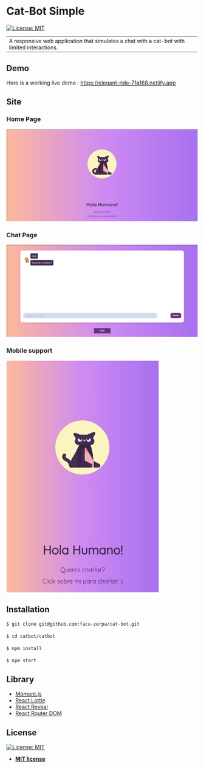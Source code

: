 # Cat-Bot Simple

[![License: MIT](https://img.shields.io/badge/License-MIT-blue.svg)](https://opensource.org/licenses/MIT)
 
<table>
<tr>
<td>
  A responsive web application that simulates a chat with a cat-bot with limited interactions.
</td>
</tr>
</table>

## Demo
Here is a working live demo : https://elegant-ride-71a168.netlify.app

## Site

### Home Page

![](gif/home.gif)

### Chat Page

![](gif/chat.gif)


### Mobile support

![](gif/responsive.gif)

## Installation


```shell
$ git clone git@github.com:facu-zerpa/cat-bot.git

$ cd catbot/catbot

$ npm install

$ npm start
```

## Library

- [Moment.js](https://momentjs.com/)
- [React Lottie](https://www.npmjs.com/package/react-lottie)
- [React Reveal](https://www.npmjs.com/package/react-reveal)
- [React Router DOM](https://www.npmjs.com/package/react-router-dom)

## License

 [![License: MIT](https://img.shields.io/badge/License-MIT-blue.svg)](https://opensource.org/licenses/MIT)

- **[MIT license](http://opensource.org/licenses/mit-license.php)**
